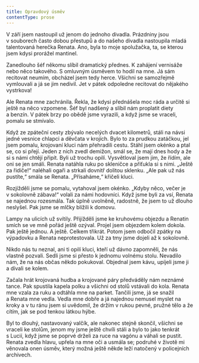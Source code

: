 ```yaml
---
title: Opravdový úsměv
contentType: prose
---
```


<section>

V září jsem nastoupil už jenom do jednoho divadla. Prázdniny jsou v souborech často dobou přestupů a do našeho divadla nastoupila mladá talentovaná herečka Renata. Ano, byla to moje spolužačka, ta, se kterou jsem kdysi prorážel mantinel.

Zanedlouho šéf někomu slíbil dramatický přednes. K zahájení vernisáže nebo něco takového. S omluvným úsměvem to hodil na mne. Já sám recitovat neumím, obcházel jsem tedy herce. Všichni se samozřejmě vymlouvali a já se jim nedivil. Jet v pátek odpoledne recitovat do nějakého vystrkova!

Ale Renata mne zachránila. Řekla, že kdysi přednášela moc ráda a určitě si ještě na něco vzpomene. Šéf byl nadšený a slíbil nám proplatit diety a benzín. V pátek brzy po obědě jsme vyrazili, a když jsme se vraceli, pomalu se stmívalo.

Když ze zpáteční cesty zbývalo necelých dvacet kilometrů, stáli na návsi jedné vesnice chlapci a děvčata v krojích. Bylo to za prudkou zatáčkou, jel jsem pomalu, krojovaní kluci nám přehradili cestu. Stáhl jsem okénko a ptal se, co si přejí. Jeden z nich zvedl demižon, smál se, že mají dnes hody a že si s námi chtějí připít. Byli už trochu opilí. Vysvětloval jsem jim, že řídím, ale oni se jen smáli. Renata natáhla ruku po skleničce a přiťukla si s nimi. „Ještě za řidiče!“ naléhali ogaři a strkali dovnitř dolitou sklenku. „Ale pak už nás pustíte,“ smála se Renata. „Přísaháme,“ křičeli kluci.

Rozjížděli jsme se pomalu, vytahoval jsem okénko. „Kdyby něco, večer je v sokolovně zábava!“ volali za námi hodovníci. Když jsme byli za vsí, Renata se najednou rozesmála. Tak úplně uvolněně, radostně, že jsem to už dlouho neslyšel. Pak jsme se mlčky blížili k domovu.

Lampy na ulicích už svítily. Přijížděli jsme ke kruhovému objezdu a Renatin smích se ve mně pořád ještě ozýval. Projel jsem objezdem kolem dokola. Pak ještě jednou. A ještě. Celkem třikrát. Potom jsem odbočil zpátky na výpadovku a Renata neprotestovala. Už za tmy jsme dojeli až k sokolovně.

Nikdo nás tu neznal, ani ti opilí kluci, kteří už dávno zapomněli, že nás vlastně pozvali. Sedli jsme si přesto k jednomu volnému stolu. Nevadilo nám, že na nás občas někdo pokukoval. Objednal jsem kávu, upíjeli jsme ji a dívali se kolem.

Začala hrát krojovaná hudba a krojované páry předváděly nám neznámé tance. Pak spustila kapela polku a všichni od stolů vstávali do kola. Renata mne vzala za ruku a odtáhla mne na parket. Tančili jsme, já se snažil a Renata mne vedla. Vedla mne dobře a já najednou nemusel myslet na kroky a v tu ránu jsem si uvědomil, že držím v rukou pevné, pružné tělo a že cítím, jak se pod tenkou látkou hýbe.

Byl to dlouhý, nastavovaný valčík, ale nakonec stejně skončil, všichni se vraceli ke stolům, jenom my jsme ještě chvíli stáli a bylo to jako tenkrát s Lucií, když jsme se poprvé drželi za ruce na vagónu a váhali se pustit. Renata zvedla hlavu, upřela na mne oči a usmála se; podruhé v životě mi věnovala onen úsměv, který možná ještě někde leží natočený v policejních archivech.

</section>
